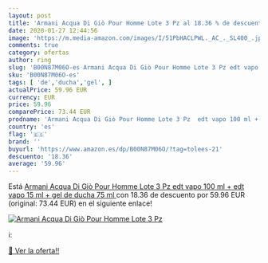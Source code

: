 ```yaml
---
layout: post
title: 'Armani Acqua Di Giò Pour Homme Lote 3 Pz al 18.36 % de descuento'
date: 2020-01-27 12:44:56
image: 'https://m.media-amazon.com/images/I/51PbHACLPWL._AC_._SL400_.jpg'
comments: true
category: ofertas
author: ring
slug: 'B00N87M06O-es Armani Acqua Di Giò Pour Homme Lote 3 Pz edt vapo 100 ml +...'
sku: 'B00N87M06O-es'
tags: [ 'de','ducha','gel', ]
actualPrice: 59.96 EUR
currency: EUR
price: 59.96
comparePrice: 73.44 EUR
prodname: 'Armani Acqua Di Giò Pour Homme Lote 3 Pz  edt vapo 100 ml + edt vapo 15 ml + gel de ducha 75 ml '
country: 'es'
flag: '🇪🇸'
brand: ''
buyurl: 'https://www.amazon.es/dp/B00N87M06O/?tag=tolees-21'
descuento: '18.36'
average: '59.96'
---
```


Está [Armani Acqua Di Giò Pour Homme Lote 3 Pz  edt vapo 100 ml + edt vapo 15 ml + gel de ducha 75 ml ](https://www.amazon.es/dp/B00N87M06O/?tag=tolees-21) con 18.36 de descuento por 59.96 EUR (original: 73.44 EUR) en el siguiente enlace!

[![Armani Acqua Di Giò Pour Homme Lote 3 Pz](https://m.media-amazon.com/images/I/51PbHACLPWL._AC_._SL400_.jpg)](https://www.amazon.es/dp/B00N87M06O/?tag=tolees-21)

ℹ️:


[🛒 Ver la oferta!!](https://www.amazon.es/dp/B00N87M06O/?tag=tolees-21)

